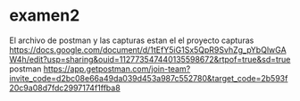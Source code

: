 # examen2

El archivo de postman y las capturas estan el el proyecto
capturas
https://docs.google.com/document/d/1tEfY5iG1Sx5QpR9SvhZg_pYbQlwGAW4h/edit?usp=sharing&ouid=112773547440135598672&rtpof=true&sd=true
postman
https://app.getpostman.com/join-team?invite_code=d2bc08e66a49da039d453a987c552780&target_code=2b593f20c9a08d7fdc2997174f1ffba8
